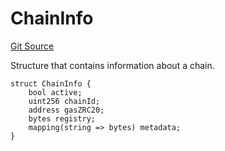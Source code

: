 # ChainInfo
[Git Source](https://github.com/zeta-chain/protocol-contracts/blob/main/v2/v2/v2/v2/v2/v2/v2/v2/v2/v2/v2/v2/v2/v2/v2/v2/v2/v2/contracts/zevm/interfaces/ICoreRegistry.sol)

Structure that contains information about a chain.


```solidity
struct ChainInfo {
    bool active;
    uint256 chainId;
    address gasZRC20;
    bytes registry;
    mapping(string => bytes) metadata;
}
```

